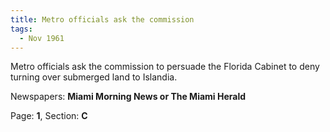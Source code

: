 ```yaml
---  
title: Metro officials ask the commission  
tags:  
  - Nov 1961  
---  
```

  
Metro officials ask the commission to persuade the Florida Cabinet to deny turning over submerged land to Islandia.  
  
Newspapers: **Miami Morning News or The Miami Herald**  
  
Page: **1**, Section: **C** 

